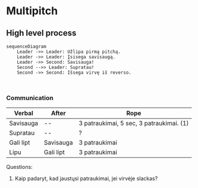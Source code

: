 # Multipitch

## High level process
```mermaid
sequenceDiagram
    Leader ->> Leader: Užlipa pirmą pitchą.
    Leader ->> Leader: Įsisega savisaugą.
    Leader ->> Second: Savisauga!
    Second -->> Leader: Supratau!
    Second ->> Second: Išsega virvę iš reverso.
    
    
```
### Communication

| Verbal        | After         | Rope      |
| ------------- | ------------- | ---------- |
| Savisauga     | --            | 3 patraukimai, 5 sec, 3 patraukimai. (1) |
| Supratau      | --            | ?            |
| Gali lipt     | Savisauga     | 3 patraukimai   |
| Lipu          | Gali lipt     | 3 patraukimai    |

Questions:
1) Kaip padaryt, kad jaustųsi patraukimai, jei virvėje slackas?

